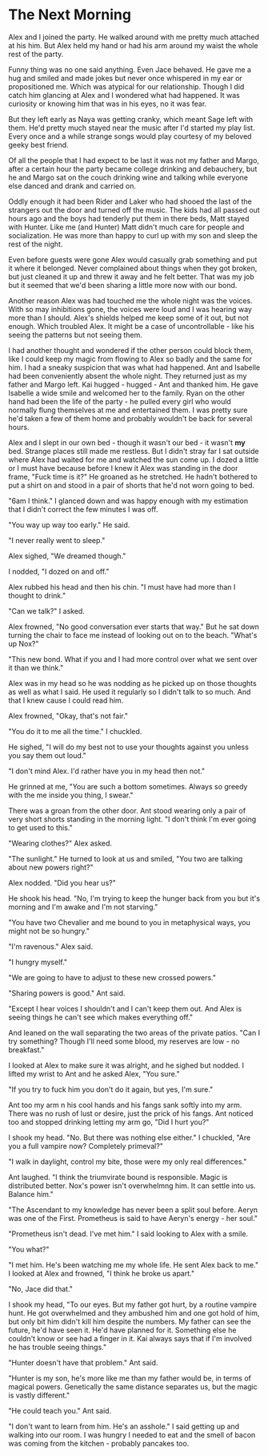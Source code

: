 # The Next Morning

Alex and I joined the party.  He walked around with me pretty much attached at his him.  But Alex held my hand or had his arm around my waist the whole rest of the party.  

Funny thing was no one said anything.  Even Jace behaved.  He gave me a hug and smiled and made jokes but never once whispered in my ear or propositioned me.  Which was atypical for our relationship.  Though I did catch him glancing at Alex and I wondered what had happened.  It was curiosity or knowing him that was in his eyes, no it was fear.

But they left early as Naya was getting cranky, which meant Sage left with them.  He'd pretty much stayed near the music after I'd started my play list.  Every once and a while strange songs would play courtesy of my beloved geeky best friend.

Of all the people that I had expect to be last it was not my father and Margo, after a certain hour the party became college drinking and debauchery, but he and Margo sat on the couch drinking wine and talking while everyone else danced and drank and carried on.  

Oddly enough it had been Rider and Laker who had shooed the last of the strangers out the door and turned off the music.  The kids had all passed out hours ago and the boys had tenderly put them in there beds, Matt stayed with Hunter.  Like me (and Hunter) Matt didn't much care for people and socialization.  He was more than happy to curl up with my son and sleep the rest of the night.

Even before guests were gone Alex would casually grab something and put it where it belonged.  Never complained about things when they got broken, but just cleaned it up and threw it away and he felt better.  That was my job but it seemed that we'd been sharing a little more now with our bond.  

Another reason Alex was had touched me the whole night was the voices.  With so may inhibitions gone, the voices were loud and I was hearing way more than I should.  Alex's shields helped me keep some of it out, but not enough.  Which troubled Alex.   It might be a case of uncontrollable - like his seeing the patterns but not seeing them.

I had another thought and wondered if the other person could block them, like I could keep my magic from flowing to Alex so badly and the same for him.  I had a sneaky suspicion that was what had happened.  Ant and Isabelle had been conveniently absent the whole night. They returned just as my father and Margo left.  Kai hugged - hugged - Ant and thanked him.  He gave Isabelle a wide smile and welcomed her to the family.  Ryan on the other hand had been the life of the party - he pulled every girl who would normally flung themselves at me and entertained them.  I was pretty sure he'd taken a few of them home and probably wouldn't be back for several hours.

Alex and I slept in our own bed - though it wasn't our bed - it wasn't **my** bed.  Strange places still made me restless.  But I didn't stray far I sat outside where Alex had waited for me and watched the sun come up.  I dozed a little or I must have because before I knew it Alex was standing in the door frame, "Fuck time is it?"  He groaned as he stretched.  He hadn't bothered to put a shirt on and stood in a pair of shorts that he'd not worn going to bed.  

"6am I think."  I glanced down and was happy enough with my estimation that I didn't correct the few minutes I was off.

"You way up way too early."  He said.

"I never really went to sleep."

Alex sighed, "We dreamed though."

I nodded, "I dozed on and off."

Alex rubbed his head and then his chin. "I must have had more than I thought to drink."

"Can we talk?"  I asked.

Alex frowned, "No good conversation ever starts that way."  But he sat down turning the chair to face me instead of looking out on to the beach.  "What's up Nox?"

"This new bond.  What if you and I had more control over what we sent over it than we think."

Alex was in my head so he was nodding as he picked up on those thoughts as well as what I said.  He used it regularly so I didn't talk to so much.  And that I knew cause I could read him.

Alex frowned, "Okay, that's not fair."

"You do it to me all the time."  I chuckled.

He sighed, "I will do my best not to use your thoughts against you unless you say them out loud."

"I don't mind Alex.  I'd rather have you in my head then not."

He grinned at me, "You are such a bottom sometimes.  Always so greedy with the me inside you thing, I swear."

There was a groan from the other door.  Ant stood wearing only a pair of very short shorts standing in the morning light.  "I don't think I'm ever going to get used to this."

"Wearing clothes?"  Alex asked.

"The sunlight."  He turned to look at us and smiled, "You two are talking about new powers right?"

Alex nodded.  "Did you hear us?"

He shook his head.  "No, I'm trying to keep the hunger back from you but it's morning and I'm awake and I'm not starving."

"You have two Chevalier and me bound to you in metaphysical ways, you might not be so hungry."

"I'm ravenous."  Alex said.

"I hungry myself."

"We are going to have to adjust to these new crossed powers."

"Sharing powers is good."  Ant said.

"Except I hear voices I shouldn't and I can't keep them out.  And Alex is seeing things he can't see which makes everything off."

And leaned on the wall separating the two areas of the private patios.  "Can I try something?  Though I'll need some blood, my reserves are low - no breakfast."

I looked at Alex to make sure it was alright, and he sighed but nodded.  I lifted my wrist to Ant and he asked Alex, "You sure."

"If you try to fuck him you don't do it again, but yes, I'm sure."

Ant too my arm n his cool hands and his fangs sank softly into my arm.  There was no rush of lust or desire, just the prick of his fangs.  Ant noticed too and stopped drinking letting my arm go, "Did I hurt you?"

I shook my head.  "No.  But there was nothing else either."  I chuckled, "Are you a full vampire now?  Completely primeval?"

"I walk in daylight, control my bite, those were my only real differences."

Ant laughed.  "I think the triumvirate bound is responsible.  Magic is distributed better.  Nox's power isn't overwhelmng him.  It can settle into us.  Balance him."

"The Ascendant to my knowledge has never been a split soul before.  Aeryn was one of the First.  Prometheus is said to have Aeryn's energy - her soul."

"Prometheus isn't dead.  I've met him."  I said looking to Alex with a smile.  

"You what?"

"I met him.  He's been watching me my whole life.  He sent Alex back to me." I  looked at Alex and frowned, "I think he broke us apart."

"No, Jace did that."

I shook my head, "To our eyes.  But my father got hurt, by a routine vampire hunt.  He got overwhelmed and they ambushed him and one got hold of him, but only bit him didn't kill him despite the numbers.  My father can see the future, he'd have seen it.  He'd have planned for it.  Something else he couldn't know or see had a finger in it.  Kai always says that if I'm involved he has trouble seeing things."

"Hunter doesn't have that problem." Ant said.

"Hunter is my son, he's more like me than my father would be, in terms of magical powers.  Genetically the same distance separates us, but the magic is vastly different."

"He could teach you."  Ant said.

"I don't want to learn from him.  He's an asshole." I said getting up and walking into our room.  I was hungry I needed to eat and the smell of bacon was coming from the kitchen - probably pancakes too.
